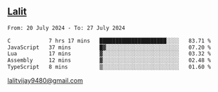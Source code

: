 ## [Lalit](https://lalit.sh)

<!--START_SECTION:waka-->

```txt
From: 20 July 2024 - To: 27 July 2024

C            7 hrs 17 mins   █████████████████████░░░░   83.71 %
JavaScript   37 mins         █▓░░░░░░░░░░░░░░░░░░░░░░░   07.20 %
Lua          17 mins         ▓░░░░░░░░░░░░░░░░░░░░░░░░   03.32 %
Assembly     12 mins         ▓░░░░░░░░░░░░░░░░░░░░░░░░   02.48 %
TypeScript   8 mins          ▒░░░░░░░░░░░░░░░░░░░░░░░░   01.60 %
```

<!--END_SECTION:waka-->

lalitvijay9480@gmail.com
